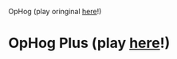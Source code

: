 OpHog (play oringinal [here](http://ophog.bot.land/)!)

OpHog Plus (play [here](https://icephenoix2019.github.io/OpHog/src/index.html)!)
=====
